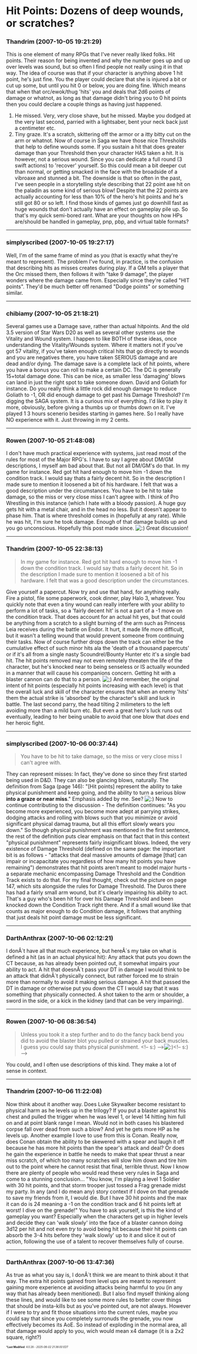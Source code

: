 # Hit Points: Dozens of deep wounds, or scratches?

### **Thandrim** (2007-10-05 19:21:29)

This is one element of many RPGs that I've never really liked folks. Hit points. Their reason for being invented and why the number goes up and up over levels was sound, but so often I find people not really using it in that way.
The idea of course was that if your character is anything above 1 hit point, he's just fine. You the player could declare that she is injured a bit or cut up some, but until you hit 0 or below, you are doing fine. Which means that when that orc/ewok/thug 'hits' you and deals that 2d6 points of damage or whatnot, as long as that damage didn't bring you to 0 hit points then you could declare a couple things as having just happened.
1. He missed. Very, very close shave, but he missed. Maybe you dodged at the very last second, parried with a lightsaber, bent your neck back just a centimeter etc.
2. Tiny graze. It's a scratch, skittering off the armor or a itty bitty cut on the arm or whatnot.
Now of course in Saga we have those nice Thresholds that help to define wounds some. If you sustain a hit that does greater damage than your Threshold then your character HAS taken a hit. It is however, not a serious wound. Since you can dedicate a full round (3 swift actions) to 'recover' yourself. So this could mean a bit deeper cut than normal, or getting smacked in the face with the broadside of a vibroaxe and stunned a bit.
The downside is that so often in the past, I've seen people in a storytelling style describing that 22 point axe hit on the paladin as some kind of serious blow! Despite that the 22 points are actually accounting for less than 10% of the hero's hit points and he's still got 80 or so left. I find those kinds of games just go downhill fast as huge wounds that don't actually have an effect on gameplay pile up.
So that's my quick semi-bored rant. What are your thoughts on how HPs are/should be handled in gameplay, pnp, pbp, and virtual table formats?

---

### **simplyscribed** (2007-10-05 19:27:17)

Well, I'm of the same frame of mind as you (that is exactly what they're meant to represent).
The problem I've found, in practice, is the confusion that describing hits as misses creates during play. If a GM tells a player that the Orc missed them, then follows it with "take 9 damage", the player wonders where the damage came from.
Especially since they're called "HIT points". They'd be much better off renamed "Dodge points" or something similar.

---

### **chibiamy** (2007-10-05 21:18:21)

Several games use a Damage save, rather than actual hitpoints.
And the old 3.5 version of Star Wars D20 as well as several other systems use the Vitality and Wound system.
I happen to like BOTH of these ideas, once understanding the Vitality/Wounds system. Where it matters not if you've got 57 vitality, if you've taken enough critical hits that go directly to wounds and you are negatives there, you have taken SERIOUS damage and are dead and/or dying.
The damage save is a complete lack of hit points, where you have a bonus you can roll to make a certain DC. The DC is generally 15+total damage done. This can be nice, as smaller less 'damaging' blows can land in just the right spot to take someone down.
David and Goliath for instance.
Do you really think a little rock did enough damage to reduce Goliath to -1, OR did enough damage to get past his Damage Threshold?
I'm digging the SAGA system. It is a curious mix of everything. I'd like to play it more, obviously, before giving a thumbs up or thumbs down on it. I've played 1 3 hours scenerio besides starting in games here. So I really have NO experience with it.
Just throwing in my 2 cents.

---

### **Rowen** (2007-10-05 21:48:08)

I don't have much practical experience with systems, just read most of the rules for most of the Major RPG's. I have to say I agree about DM/GM descriptions, I myself am bad about that. But not all DM/GM's do that.
In my game for instance. Red got hit hard enough to move him -1 down the condition track. I would say thats a fairly decent hit. So in the description I made sure to mention it loosened a bit of his hardware. I felt that was a good description under the circumstances.
You have to be hit to take damage, so the miss or very close miss I can't agree with. I think of Pro Wrestling in this instance (which I hate with a bloody passion). A huge guy gets hit with a metal chair, and in the head no less. But it doesn't appear to phase him. That is where threshold comes in (hopefully at any rate). While he was hit, I'm sure he took damage. Enough of that damage builds up and you go unconscious.
Hopefully this post made since. <!-- s:) -->![:)](https://i.ibb.co/8LPNcWCM/icon-e-smile.gif)<!-- s:) --> Great discussion!

---

### **Thandrim** (2007-10-05 22:38:13)

> In my game for instance. Red got hit hard enough to move him -1 down the condition track. I would say thats a fairly decent hit. So in the description I made sure to mention it loosened a bit of his hardware. I felt that was a good description under the circumstances.

Give yourself a papercut. Now try and use that hand, for anything really. Fire a pistol, file some paperwork, cook dinner, play Halo 3, whatever.
You quickly note that even a tiny wound can really interfere with your ability to perform a lot of tasks, so a 'fairly decent hit' is not a part of a -1 move on the condition track. That does account for an actual hit yes, but that could be anything from a scratch to a slight burning of the arm such as Princess Leia receives during the battle on Endor. It hurt, it made life more difficult, but it wasn't a telling wound that would prevent someone from continuing their tasks.
Now of course further drops down the track can either be the cumulative effect of such minor hits ala the 'death of a thousand papercuts' or if it's all from a single nasty Scoundrel/Bounty Hunter etc it's a single bad hit. The hit points removed may not even remotely threaten the life of the character, but he's knocked near to being senseless or IS actually wounded in a manner that will cause his companions concern. Getting hit with a blaster cannon can do that to a person. <!-- s;) -->![;)](https://i.ibb.co/GfkGswQC/icon-e-wink.gif)<!-- s;) -->
And remember, the original intent of hit points (especially hit points increasing with each level) is that the overall luck and skill of the character ensures that when an enemy 'hits' them the actual strike is 'absorbed' by the character's skill and luck in battle. The last second parry, the head tilting 2 milimeters to the left avoiding more than a mild burn etc. But even a great hero's luck runs out eventually, leading to her being unable to avoid that one blow that *does* end her heroic fight.

---

### **simplyscribed** (2007-10-06 00:37:44)

> You have to be hit to take damage, so the miss or very close miss I can&#39;t agree with.

They can represent misses: In fact, they've done so since they first started being used in D&D. They can also be glancing blows, naturally.
The definition from Saga (page 146):
"[Hit points] represent the ability to take physical punishment and keep going, and the ability to turn a serious blow **into a graze or near miss**."
Emphasis added by me. See? <!-- s:) -->![:)](https://i.ibb.co/8LPNcWCM/icon-e-smile.gif)<!-- s:) --> Now to continue contributing to the discussion - The definition continues:
"As you become more experienced, you become more adept at parrying strikes, dodging attacks and rolling with blows such that you minimize or avoid significant physical damag trauma, but all this effort slowly wears you down."
So though physical punishment was mentioned in the first sentence, the rest of the definition puts clear emphasis on that fact that in this context "physical punishment" represents fairly insignificant blows.
Indeed, the very existence of Damage Threshold (defined on the same page: the important bit is as follows - "attacks that deal massive amounts of damage [that] can impair or incapacitate you regardless of how many hit points you have remaining") demonstrates that hit points aren't meant to model major hurts - a separate mechanic encompassing Damage Threshold and the Condition Track exists to do that.
For my final thought, check out the picture on page 147, which sits alongside the rules for Damage Threshold. The Duros there has had a fairly small arm wound, but it's clearly impairing his ability to act. That's a guy who's been hit for over his Damage Threshold and been knocked down the Condition Track right there. And if a small wound like that counts as major enough to do Condition damage, it follows that anything that just deals hit point damage must be less significant.

---

### **DarthAnthrax** (2007-10-06 02:12:21)

I donÂ´t have all that much experience, but hereÂ´s my take on what is defined a hit (as in an actual physical hit):
Any attack that puts you down the CT because, as has already been pointed out, it somewhat impairs your ability to act. A hit that doesnÂ´t pass your DT in damage I would think to be an attack that didnÂ´t physically connect, but rather forced me to strain more than normally to avoid it making serious damage. A hit that passed the DT in damage or otherwise put you down the CT I would say that it was something that physically connected. A shot taken to the arm or shoulder, a sword in the side, or a kick in the kidney (and that can be very impairing).

---

### **Rowen** (2007-10-06 08:36:54)

> Unless you took it a step further and to do the fancy back bend you did to avoid the blaster blot you pulled or strained your back muscles.
> I guess you could say thats physical punishment. &lt;!&ndash; s:) &ndash;&gt;![:)](https://i.ibb.co/8LPNcWCM/icon-e-smile.gif)&lt;!&ndash; s:) &ndash;&gt;

You could, and I often use descriptions of this kind. They make a lot of sense in context.

---

### **Thandrim** (2007-10-06 11:22:08)

Now think about it another way.
Does Luke Skywalker become resistant to physical harm as he levels up in the trilogy? If you put a blaster against his chest and pulled the trigger when he was level 1, or level 14 hitting him full on and at point blank range I mean. Would not in both cases his blastered corpse fall over dead from such a blow? And yet he gets more HP as he levels up. Another example I love to use from this is Conan. Really now, does Conan obtain the ability to be skewered with a spear and laugh it off because he has more hit points than the spear's attack and deal? Or does he gain the experience in battle he needs to make that spear thrust a near miss scratch, of which too many scratches will slow him down and tire him out to the point where he cannot resist that final, terrible thrust.
Now I know there are plenty of people who would read these very rules in Saga and come to a stunning conclusion...
"You know, I'm playing a level 1 Soldier with 30 hit points, and that storm trooper just tossed a Frag grenade midst my party. In any (and I do mean any) story context if I dove on that grenade to save my friends from it, I would die. But I have 30 hit points and the max it can do is 24 meaning a -1 on the condition track and 6 hit points left at worst! I dive on the grenade!"
You have to ask yourself, is this the kind of gameplay you want? Especially when the characters get up in higher levels and decide they can 'walk slowly' into the face of a blaster cannon doing 3d12 per hit and not even *try* to avoid being hit because their hit points can absorb the 3-4 hits before they 'walk slowly' up to it and slice it out of action, following the use of a talent to recover themselves fully of course.

---

### **DarthAnthrax** (2007-10-06 13:47:36)

As true as what you say is, I donÂ´t think we are meant to think about it that way. The extra hit points gained from level ups are meant to represent gaining more experience at avoiding attacks being harmful to you (in any way that has already been menitioned).
But I also find myself thinking along these lines, and would like to see some more rules to better cover things that should be insta-kills but as you've pointed out, are not always.
However if I were to try and fit those situations into the current rules, maybe you could say that since you completely surronuds the grenade, you now effectively becomes its AoE. So instead of exploding in the normal area, all that damage would apply to you, wich would mean x4 damage (it is a 2x2 square, right?)



<span style="font-size: 0.5em;">***Last Modified**: 4.0.28 - *2025-06-02 21:36:00 EDT*</span>